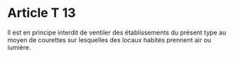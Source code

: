 # Article T 13

Il est en principe interdit de ventiler des établissements du présent type au moyen de courettes sur lesquelles des locaux habités prennent air ou lumière.
